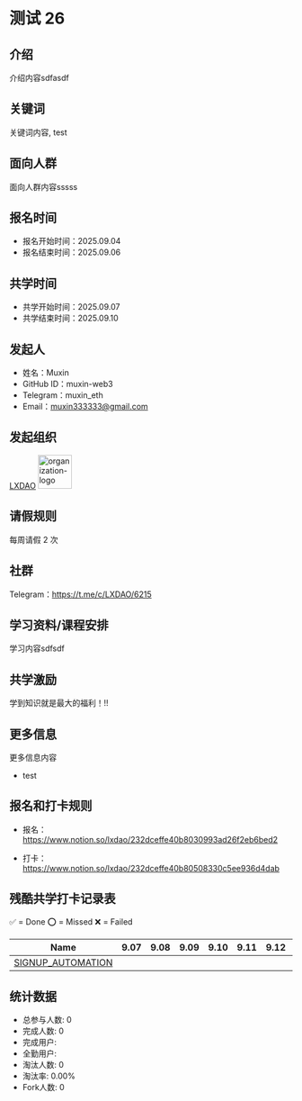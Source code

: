 # 测试 26

## 介绍

介绍内容sdfasdf

## 关键词

关键词内容, test

## 面向人群

面向人群内容sssss

## 报名时间

- 报名开始时间：2025.09.04
- 报名结束时间：2025.09.06
## 共学时间

- 共学开始时间：2025.09.07
- 共学结束时间：2025.09.10
## 发起人

- 姓名：Muxin
- GitHub ID：muxin-web3
- Telegram：muxin_eth
- Email：muxin333333@gmail.com
## 发起组织

  [LXDAO](lxdao.io) <img alt="organization-logo" height="60px" width="60px" src="test" />



## 请假规则

每周请假 2 次

## 社群

Telegram：https://t.me/c/LXDAO/6215

## 学习资料/课程安排

学习内容sdfsdf



## 共学激励

学到知识就是最大的福利！!!



## 更多信息

更多信息内容
- test



## 报名和打卡规则

- 报名：https://www.notion.so/lxdao/232dceffe40b8030993ad26f2eb6bed2

- 打卡：https://www.notion.so/lxdao/232dceffe40b80508330c5ee936d4dab

## 残酷共学打卡记录表

✅ = Done ⭕️ = Missed ❌ = Failed

<!-- START_COMMIT_TABLE -->
| Name | 9.07 | 9.08 | 9.09 | 9.10 | 9.11 | 9.12 | 9.13 | 9.14 | 9.15 | 9.16 | 9.17 |
| ------------- | ---- | ---- | ---- | ---- | ---- | ---- | ---- | ---- | ---- | ---- | ---- |
| [SIGNUP_AUTOMATION](https://github.com/IntensiveCoLearning/test_26/blob/main/SIGNUP_AUTOMATION.md) | | | | | | | | | | | |
<!-- END_COMMIT_TABLE -->




<!-- STATISTICALDATA_START -->
## 统计数据

- 总参与人数: 0
- 完成人数: 0
- 完成用户: 
- 全勤用户: 
- 淘汰人数: 0
- 淘汰率: 0.00%
- Fork人数: 0
<!-- STATISTICALDATA_END -->
